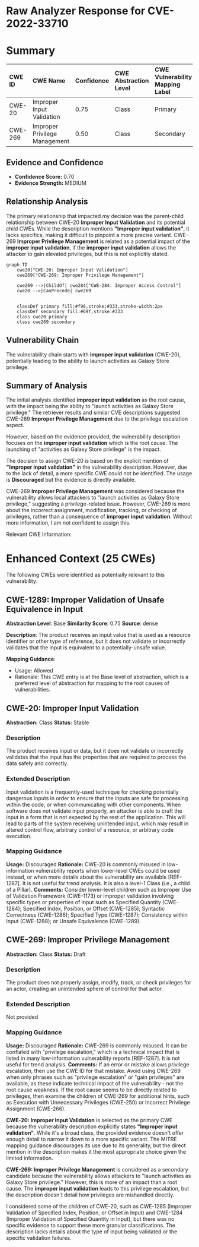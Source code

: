 # Raw Analyzer Response for CVE-2022-33710

# Summary
| CWE ID  | CWE Name                                                       | Confidence | CWE Abstraction Level | CWE Vulnerability Mapping Label | CWE-Vulnerability Mapping Notes |
| :-------- | :------------------------------------------------------------- | :--------- | :---------------------- | :------------------------------ | :------------------------------ |
| CWE-20  | Improper Input Validation                                         | 0.75       | Class                   | Primary                         | Discouraged                    |
| CWE-269 | Improper Privilege Management                      | 0.50      | Class                   | Secondary                         | Discouraged                    |

## Evidence and Confidence

*   **Confidence Score:** 0.70
*   **Evidence Strength:** MEDIUM

## Relationship Analysis
The primary relationship that impacted my decision was the parent-child relationship between CWE-20 **Improper Input Validation** and its potential child CWEs. While the description mentions **"Improper input validation"**, it lacks specifics, making it difficult to pinpoint a more precise variant. CWE-269 **Improper Privilege Management** is related as a potential impact of the **improper input validation**, if the **improper input validation** allows the attacker to gain elevated privileges, but this is not explicitly stated.

```mermaid
graph TD
    cwe20["CWE-20: Improper Input Validation"]
    cwe269["CWE-269: Improper Privilege Management"]
    
    cwe269 -->|ChildOf| cwe284["CWE-284: Improper Access Control"]
    cwe20 -->|CanPrecede| cwe269
    

    classDef primary fill:#f96,stroke:#333,stroke-width:2px
    classDef secondary fill:#69f,stroke:#333
    class cwe20 primary
    class cwe269 secondary
```

## Vulnerability Chain
The vulnerability chain starts with **improper input validation** (CWE-20), potentially leading to the ability to launch activities as Galaxy Store privilege.

## Summary of Analysis
The initial analysis identified **improper input validation** as the root cause, with the impact being the ability to "launch activities as Galaxy Store privilege." The retriever results and similar CVE descriptions suggested CWE-269 **Improper Privilege Management** due to the privilege escalation aspect.

However, based on the evidence provided, the vulnerability description focuses on the **improper input validation** which is the root cause. The launching of "activities as Galaxy Store privilege" is the impact.

The decision to assign CWE-20 is based on the explicit mention of **"Improper input validation"** in the vulnerability description. However, due to the lack of detail, a more specific CWE could not be identified. The usage is **Discouraged** but the evidence is directly available.

CWE-269 **Improper Privilege Management** was considered because the vulnerability allows local attackers to "launch activities as Galaxy Store privilege," suggesting a privilege-related issue. However, CWE-269 is more about the incorrect assignment, modification, tracking, or checking of privileges, rather than a consequence of **improper input validation**. Without more information, I am not confident to assign this.

Relevant CWE Information:

# Enhanced Context (25 CWEs)
The following CWEs were identified as potentially relevant to this vulnerability:

## CWE-1289: Improper Validation of Unsafe Equivalence in Input
**Abstraction Level**: Base
**Similarity Score**: 0.75
**Source**: dense

**Description**:
The product receives an input value that is used as a resource identifier or other type of reference, but it does not validate or incorrectly validates that the input is equivalent to a potentially-unsafe value.

**Mapping Guidance**:
- Usage: Allowed
- Rationale: This CWE entry is at the Base level of abstraction, which is a preferred level of abstraction for mapping to the root causes of vulnerabilities.
## CWE-20: Improper Input Validation
**Abstraction:** Class
**Status:** Stable

### Description
The product receives input or data, but it does
        not validate or incorrectly validates that the input has the
        properties that are required to process the data safely and
        correctly.

### Extended Description
Input validation is a frequently-used technique for checking potentially dangerous inputs in order to ensure that the inputs are safe for processing within the code, or when communicating with other components. When software does not validate input properly, an attacker is able to craft the input in a form that is not expected by the rest of the application. This will lead to parts of the system receiving unintended input, which may result in altered control flow, arbitrary control of a resource, or arbitrary code execution.
### Mapping Guidance
**Usage:** Discouraged
**Rationale:** CWE-20 is commonly misused in low-information vulnerability reports when lower-level CWEs could be used instead, or when more details about the vulnerability are available [REF-1287]. It is not useful for trend analysis. It is also a level-1 Class (i.e., a child of a Pillar).
**Comments:** Consider lower-level children such as Improper Use of Validation Framework (CWE-1173) or improper validation involving specific types or properties of input such as Specified Quantity (CWE-1284); Specified Index, Position, or Offset (CWE-1285); Syntactic Correctness (CWE-1286); Specified Type (CWE-1287); Consistency within Input (CWE-1288); or Unsafe Equivalence (CWE-1289).

## CWE-269: Improper Privilege Management
**Abstraction:** Class
**Status:** Draft

### Description
The product does not properly assign, modify, track, or check privileges for an actor, creating an unintended sphere of control for that actor.

### Extended Description
Not provided

### Mapping Guidance
**Usage:** Discouraged
**Rationale:** CWE-269 is commonly misused. It can be conflated with "privilege escalation," which is a technical impact that is listed in many low-information vulnerability reports [REF-1287]. It is not useful for trend analysis.
**Comments:** If an error or mistake allows privilege escalation, then use the CWE ID for that mistake. Avoid using CWE-269 when only phrases such as "privilege escalation" or "gain privileges" are available, as these indicate technical impact of the vulnerability - not the root cause weakness. If the root cause seems to be directly related to privileges, then examine the children of CWE-269 for additional hints, such as Execution with Unnecessary Privileges (CWE-250) or Incorrect Privilege Assignment (CWE-266).

**CWE-20: Improper Input Validation** is selected as the primary CWE because the vulnerability description explicitly states **"Improper input validation"**. While it's a broad class, the provided evidence doesn't offer enough detail to narrow it down to a more specific variant. The MITRE mapping guidance discourages its use due to its generality, but the direct mention in the description makes it the most appropriate choice given the limited information.

**CWE-269: Improper Privilege Management** is considered as a secondary candidate because the vulnerability allows attackers to "launch activities as Galaxy Store privilege." However, this is more of an impact than a root cause. The **improper input validation** leads to this privilege escalation, but the description doesn't detail how privileges are mishandled directly.

I considered some of the children of CWE-20, such as CWE-1285 (Improper Validation of Specified Index, Position, or Offset in Input) and CWE-1284 (Improper Validation of Specified Quantity in Input), but there was no specific evidence to support these more granular classifications. The description lacks details about the type of input being validated or the specific validation failures.